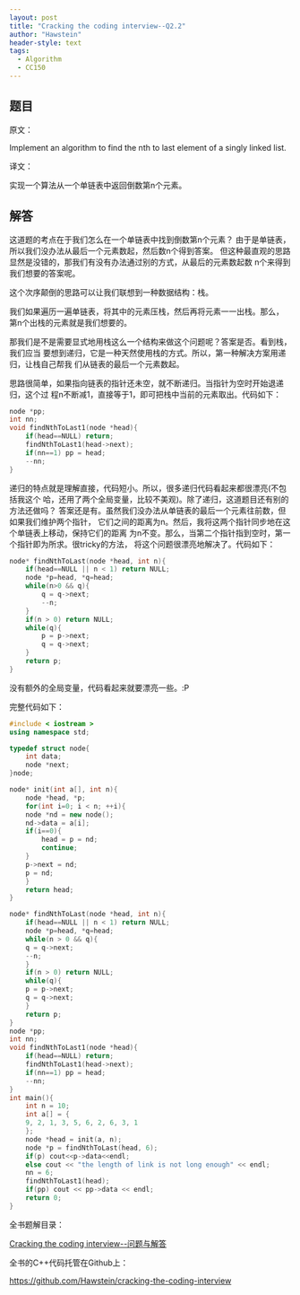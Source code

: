 ```yaml
---
layout: post
title: "Cracking the coding interview--Q2.2"
author: "Hawstein"
header-style: text
tags:
  - Algorithm
  - CC150
---
```


## 题目

原文：

Implement an algorithm to find the nth to last element of a singly 
linked list.

译文：

实现一个算法从一个单链表中返回倒数第n个元素。

## 解答

这道题的考点在于我们怎么在一个单链表中找到倒数第n个元素？
由于是单链表，所以我们没办法从最后一个元素数起，然后数n个得到答案。
但这种最直观的思路显然是没错的，那我们有没有办法通过别的方式，从最后的元素数起数
n个来得到我们想要的答案呢。

这个次序颠倒的思路可以让我们联想到一种数据结构：栈。

我们如果遍历一遍单链表，将其中的元素压栈，然后再将元素一一出栈。那么， 
第n个出栈的元素就是我们想要的。

那我们是不是需要显式地用栈这么一个结构来做这个问题呢？答案是否。看到栈，我们应当
要想到递归，它是一种天然使用栈的方式。所以，第一种解决方案用递归，让栈自己帮我
们从链表的最后一个元素数起。

思路很简单，如果指向链表的指针还未空，就不断递归。当指针为空时开始退递归，这个过
程n不断减1，直接等于1，即可把栈中当前的元素取出。代码如下：

```cpp
node *pp;
int nn;
void findNthToLast1(node *head){
    if(head==NULL) return;
    findNthToLast1(head->next);
    if(nn==1) pp = head;
    --nn;
}
```

递归的特点就是理解直接，代码短小。所以，很多递归代码看起来都很漂亮(不包括我这个
哈，还用了两个全局变量，比较不美观)。除了递归，这道题目还有别的方法还做吗？
答案还是有。虽然我们没办法从单链表的最后一个元素往前数，但如果我们维护两个指针，
它们之间的距离为n。然后，我将这两个指针同步地在这个单链表上移动，保持它们的距离
为n不变。那么，当第二个指针指到空时，第一个指针即为所求。很tricky的方法，
将这个问题很漂亮地解决了。代码如下：

```cpp
node* findNthToLast(node *head, int n){
    if(head==NULL || n < 1) return NULL;
    node *p=head, *q=head;
    while(n>0 && q){
        q = q->next;
        --n;
    }
    if(n > 0) return NULL;
    while(q){
        p = p->next;
        q = q->next;
    }
    return p;
}
```

没有额外的全局变量，代码看起来就要漂亮一些。:P

完整代码如下：

```cpp
#include < iostream >
using namespace std;

typedef struct node{
	int data;
	node *next;
}node;

node* init(int a[], int n){
	node *head, *p;
	for(int i=0; i < n; ++i){
	node *nd = new node();
	nd->data = a[i];
	if(i==0){
		head = p = nd;
		continue;
	}
	p->next = nd;
	p = nd;
	}
	return head;
}

node* findNthToLast(node *head, int n){
	if(head==NULL || n < 1) return NULL;
	node *p=head, *q=head;
	while(n > 0 && q){
	q = q->next;
	--n;
	}
	if(n > 0) return NULL;
	while(q){
	p = p->next;
	q = q->next;
	}
	return p;
}
node *pp;
int nn;
void findNthToLast1(node *head){
	if(head==NULL) return;
	findNthToLast1(head->next);
	if(nn==1) pp = head;
	--nn;
}
int main(){
	int n = 10;
	int a[] = {
	9, 2, 1, 3, 5, 6, 2, 6, 3, 1 
	};
	node *head = init(a, n);
	node *p = findNthToLast(head, 6);
	if(p) cout<<p->data<<endl;
	else cout << "the length of link is not long enough" << endl;
	nn = 6;
	findNthToLast1(head);
	if(pp) cout << pp->data << endl;
	return 0;
}
```


全书题解目录：

[Cracking the coding interview--问题与解答](/2013/03/14/ctci-solutions-contents/)

全书的C++代码托管在Github上：

<https://github.com/Hawstein/cracking-the-coding-interview>
